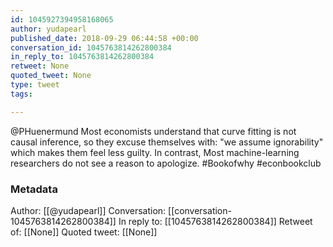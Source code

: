 ```yaml
---
id: 1045927394958168065
author: yudapearl
published_date: 2018-09-29 06:44:58 +00:00
conversation_id: 1045763814262800384
in_reply_to: 1045763814262800384
retweet: None
quoted_tweet: None
type: tweet
tags:

---
```


@PHuenermund Most economists understand that curve fitting is not causal inference, so they excuse themselves with: "we assume ignorability" which makes them feel less guilty. In contrast, Most machine-learning researchers do not see a reason to apologize. #Bookofwhy #econbookclub

### Metadata

Author: [[@yudapearl]]
Conversation: [[conversation-1045763814262800384]]
In reply to: [[1045763814262800384]]
Retweet of: [[None]]
Quoted tweet: [[None]]
